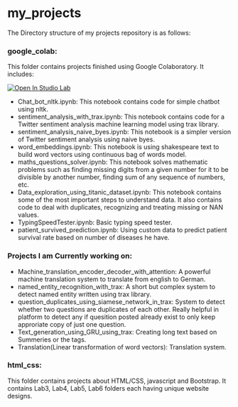 # my_projects
The Directory structure of my projects repository is as follows:
### google_colab:
This folder contains projects finished using Google Colaboratory. It includes:

[![Open In Studio Lab](https://studiolab.sagemaker.aws/studiolab.svg)](https://studiolab.sagemaker.aws/import/github.com/Sukhman723/my_projects/blob/main/google_colab/Data_exploration_using_titanic_dataset.ipynb)
- Chat_bot_nltk.ipynb: This notebook contains code for simple chatbot using nltk. 
- sentiment_analysis_with_trax.ipynb: This notebook contains code for a Twitter sentiment analysis machine learning model using trax library. 
- sentiment_analysis_naive_byes.ipynb: This notebook is a simpler version of Twitter sentiment analysis using naive byes.
- word_embeddings.ipynb: This notebook is using shakespeare text to build word vectors using continuous bag of words model. 
- maths_questions_solver.ipynb: This notebook solves mathematic problems such as finding missing digits from a given number for it to be divisible by another number, finding sum of any sequence of numbers, etc.
- Data_exploration_using_titanic_dataset.ipynb: This notebook contains some of the most important steps to understand data. It also contains code to deal with duplicates, recognizing and treating missing or NAN values.
- TypingSpeedTester.ipynb: Basic typing speed tester. 
- patient_survived_prediction.ipynb: Using custom data to predict patient survival rate based on number of diseases he have. 
### Projects I am Currently working on:
- Machine_translation_encoder_decoder_with_attention: A powerful machine translation system to translate from english to German. 
- named_entity_recognition_with_trax: A short but complex system to detect named entity written using trax library.
- question_duplicates_using_siamese_network_in_trax: System to detect whether two questions are duplicates of each other. Really helpful in platform to detect any if quesition posted already exist to only keep approriate copy of just one question. 
- Text_generation_using_GRU_using_trax: Creating long text based on Summeries or the tags.
- Translation(Linear transformation of word vectors): Translation system. 
### html_css:
This folder contains projects about HTML/CSS, javascript and Bootstrap. It contains Lab3, Lab4, Lab5, Lab6 folders each having unique website designs.  
